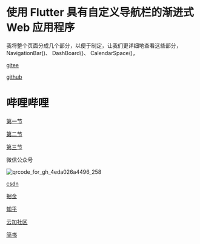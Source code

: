 

# 使用 Flutter 具有自定义导航栏的渐进式 Web 应用程序

我将整个页面分成几个部分，以便于制定，让我们更详细地查看这些部分，
NavigationBar()、
DashBoard()、
CalendarSpace()，

[gitee](https://gitee.com/itmxs/flutter-Progressive-web-app)

[github](https://github.com/ITmxs/flutter-Progressive-web-app)

# 哔哩哔哩

[第一节](https://www.bilibili.com/video/BV1PQ4y1C7cU?spm_id_from=333.999.0.0)

[第二节](https://www.bilibili.com/video/BV1hR4y1p7ea?spm_id_from=333.999.0.0)

[第三节](https://www.bilibili.com/video/BV1oQ4y1k7sD?spm_id_from=333.999.0.0)



微信公众号

![qrcode_for_gh_4eda026a4496_258](https://luckly007.oss-cn-beijing.aliyuncs.com/img/qrcode_for_gh_4eda026a4496_258.jpg)

[csdn](https://www.zhihu.com/people/yimi-yang-guang-96-65)

[掘金](https://juejin.cn/user/3843548384077192)

[知乎](https://www.zhihu.com/people/yimi-yang-guang-96-65)

[云加社区](https://cloud.tencent.com/developer/user/6702670)

[简书](https://www.jianshu.com/u/0c43689713e9)








